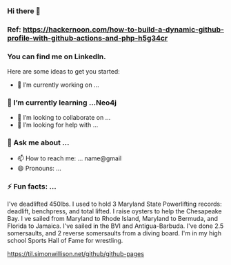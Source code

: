 ### Hi there 👋
### Ref: https://hackernoon.com/how-to-build-a-dynamic-github-profile-with-github-actions-and-php-h5g34cr

### You can find me on LinkedIn.

<!-- posts --><!-- /posts -->
<!--
**AlanHowlett/AlanHowlett** is a ✨ _special_ ✨ repository because its `README.md` (this file) appears on your GitHub profile. -->

Here are some ideas to get you started:

- 🔭 I’m currently working on ...
### 🌱 I’m currently learning ...Neo4j
- 👯 I’m looking to collaborate on ...
- 🤔 I’m looking for help with ...
### 💬 Ask me about ...
- 📫 How to reach me: ... name@gmail
- 😄 Pronouns: ...
### ⚡ Fun facts: ... 
I've deadlifted 450lbs. I used to hold 3 Maryland State Powerlifting records: deadlift, benchpress, and total lifted.
I raise oysters to help the Chesapeake Bay. 
I ve sailed from Maryland to Rhode Island, Maryland to Bermuda, and Florida to Jamaica. I've sailed in the BVI and Antigua-Barbuda.
I've done 2.5 somersaults, and 2 reverse somersaults from a diving board.
I'm in my high school Sports Hall of Fame for wrestling.


https://til.simonwillison.net/github/github-pages
